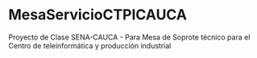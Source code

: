 # MesaServicioCTPICAUCA
Proyecto de Clase SENA-CAUCA - Para Mesa de Soprote técnico para el Centro de teleinformática y producción industrial
